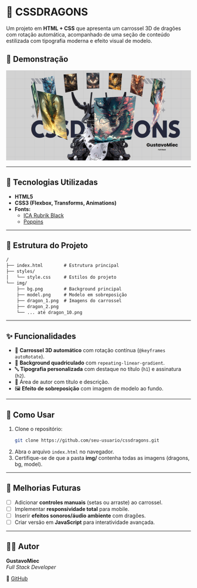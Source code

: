 # 🐉 CSSDRAGONS

Um projeto em **HTML + CSS** que apresenta um carrossel 3D de dragões com rotação automática, acompanhado de uma seção de conteúdo estilizada com tipografia moderna e efeito visual de modelo.

## 📸 Demonstração

![Preview do Projeto](img/projeto.png)  

---

## 🚀 Tecnologias Utilizadas
- **HTML5**
- **CSS3 (Flexbox, Transforms, Animations)**
- **Fonts:**
  - [ICA Rubrik Black](https://www.cdnfonts.com/ica-rubrik-black.font)
  - [Poppins](https://fonts.google.com/specimen/Poppins)

---

## 📂 Estrutura do Projeto
```
/
├── index.html        # Estrutura principal
├── styles/
│   └── style.css     # Estilos do projeto
└── img/
    ├── bg.png        # Background principal
    ├── model.png     # Modelo em sobreposição
    ├── dragon_1.png  # Imagens do carrossel
    ├── dragon_2.png
    └── ... até dragon_10.png
```

---

## ✨ Funcionalidades
- 🎠 **Carrossel 3D automático** com rotação contínua (`@keyframes autoRotate`).
- 🎨 **Background quadriculado** com `repeating-linear-gradient`.
- 🔤 **Tipografia personalizada** com destaque no título (`h1`) e assinatura (`h2`).
- 👤 Área de autor com título e descrição.
- 🖼️ **Efeito de sobreposição** com imagem de modelo ao fundo.

---

## 🔧 Como Usar
1. Clone o repositório:
   ```bash
   git clone https://github.com/seu-usuario/cssdragons.git
   ```
2. Abra o arquivo `index.html` no navegador.
3. Certifique-se de que a pasta **img/** contenha todas as imagens (dragons, bg, model).

---

## 📌 Melhorias Futuras
- [ ] Adicionar **controles manuais** (setas ou arraste) ao carrossel.
- [ ] Implementar **responsividade total** para mobile.
- [ ] Inserir **efeitos sonoros/áudio ambiente** com dragões.
- [ ] Criar versão em **JavaScript** para interatividade avançada.

---

## 👨‍💻 Autor
**GustavoMiec**  
*Full Stack Developer*  

🔗 [GitHub](https://github.com/GustavoMiec)

